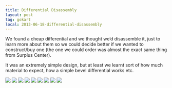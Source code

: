 ```yaml
---
title: Differential Disassembly
layout: post
tag: gokart
local: 2013-06-18-differential-disassembly
---
```

We found a cheap differential and we thought we’d disassemble it, just to learn more about them so we could decide better if we wanted to construct/buy one (the one we could order was almost the exact same thing from Surplus Center).

It was an extremely simple design, but at least we learnt sort of how much material to expect, how a simple bevel differential works etc.

<img src="/images/{{page.local}}/1.jpg">
<img src="/images/{{page.local}}/2.jpg">
<img src="/images/{{page.local}}/3.jpg">
<img src="/images/{{page.local}}/4.jpg">
<img src="/images/{{page.local}}/5.jpg">
<img src="/images/{{page.local}}/6.jpg">
<img src="/images/{{page.local}}/7.jpg">
<img src="/images/{{page.local}}/8.jpg">
<img src="/images/{{page.local}}/9.jpg">



